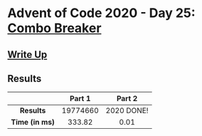 # Advent of Code 2020 - Day 25: [Combo Breaker](https://adventofcode.com/2020/day/25)

## [Write Up](https://codingap.github.io/advent-of-code/writeups/2020/day25)

## Results

|                  | **Part 1** | **Part 2** |
| :--------------: | :--------: | :--------: |
|   **Results**    | 19774660 | 2020 DONE! |
| **Time (in ms)** | 333.82 | 0.01 |
